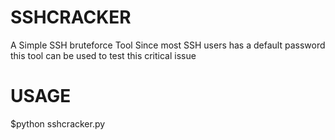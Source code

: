 # SSHCRACKER
A Simple SSH bruteforce Tool 
Since most SSH users has a default password this tool can be used to test this critical issue



# USAGE
 $python sshcracker.py

